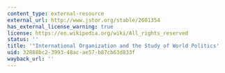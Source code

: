 ```yaml
---
content_type: external-resource
external_url: http://www.jstor.org/stable/2601354
has_external_license_warning: true
license: https://en.wikipedia.org/wiki/All_rights_reserved
status: ''
title: '"International Organization and the Study of World Politics'
uid: 32888bc2-3993-48ac-ae57-b87cb63d833f
wayback_url: ''
---
```

